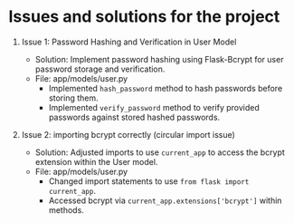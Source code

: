 # Issues  and solutions for the project

1. Issue 1: Password Hashing and Verification in User Model
   - Solution: Implement password hashing using Flask-Bcrypt for user password storage and verification.
    - File: app/models/user.py
        - Implemented `hash_password` method to hash passwords before storing them.
        - Implemented `verify_password` method to verify provided passwords against stored hashed passwords.



2. Issue 2: importing bcrypt correctly (circular import issue)
   - Solution: Adjusted imports to use `current_app` to access the bcrypt extension within the User model.
    - File: app/models/user.py
        - Changed import statements to use `from flask import current_app`.
        - Accessed bcrypt via `current_app.extensions['bcrypt']` within methods.